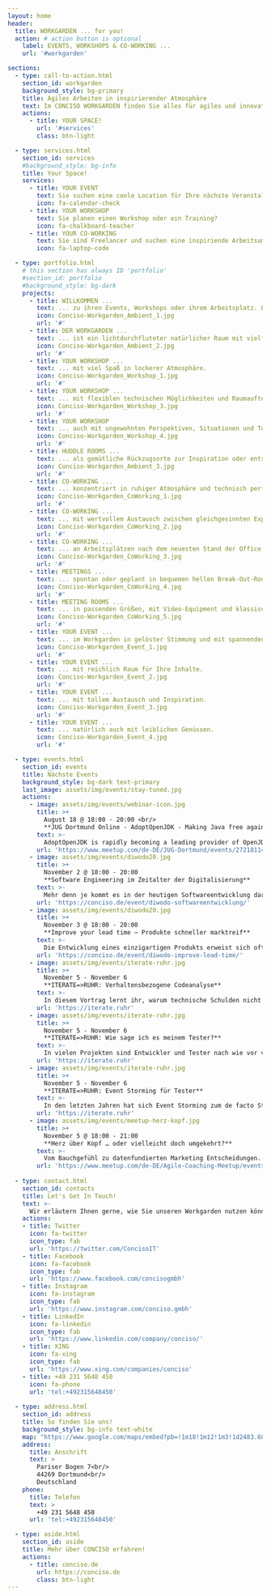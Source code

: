 ```yaml
---
layout: home
header:
  title: WORKGARDEN ... for you!
  action: # action button is optional
    label: EVENTS, WORKSHOPS & CO-WORKING ...
    url: '#workgarden'

sections:
  - type: call-to-action.html
    section_id: workgarden
    background_style: bg-primary
    title: Agiles Arbeiten in inspirierender Atmosphäre
    text: Im CONCISO WORKGARDEN finden Sie alles für agiles und innovatives Arbeiten. Für erfolgreiche Events, Workshops oder einfach gutes Co-Working. 
    actions:
      - title: YOUR SPACE!
        url: '#services'
        class: btn-light

  - type: services.html
    section_id: services
    #background_style: bg-info
    title: Your Space!
    services:
      - title: YOUR EVENT
        text: Sie suchen eine coole Location für Ihre nächste Veranstaltung?
        icon: fa-calendar-check
      - title: YOUR WORKSHOP
        text: Sie planen einen Workshop oder ein Training?
        icon: fa-chalkboard-teacher
      - title: YOUR CO-WORKING
        text: Sie sind Freelancer und suchen eine inspiriende Arbeitsumgebung?
        icon: fa-laptop-code

  - type: portfolio.html
    # this section has always ID 'portfolio'
    #section_id: portfolio
    #background_style: bg-dark
    projects:
      - title: WILLKOMMEN ...
        text: ... zu ihren Events, Workshops oder ihrem Arbeitsplatz. Entspannt und inspirierend.
        icon: Conciso-Workgarden_Ambient_1.jpg
        url: '#'
      - title: DER WORKGARDEN ...
        text: ... ist ein lichtdurchfluteter natürlicher Raum mit vielfältigen Möglichkeiten.
        icon: Conciso-Workgarden_Ambient_2.jpg
        url: '#'
      - title: YOUR WORKSHOP ...
        text: ... mit viel Spaß in lockerer Atmosphäre.
        icon: Conciso-Workgarden_Workshop_1.jpg
        url: '#'
      - title: YOUR WORKSHOP ...
        text: ... mit flexiblen technischen Möglichkeiten und Raumaufteilungen.
        icon: Conciso-Workgarden_Workshop_3.jpg
        url: '#'
      - title: YOUR WORKSHOP
        text: ... auch mit ungewohnten Perspektiven, Situationen und Tools.
        icon: Conciso-Workgarden_Workshop_4.jpg
        url: '#'
      - title: HUDDLE ROOMS ...
        text: ... als gemütliche Rückzugsorte zur Inspiration oder entspannten Besprechung.
        icon: Conciso-Workgarden_Ambient_3.jpg
        url: '#'
      - title: CO-WORKING ...
        text: ... konzentriert in ruhiger Atmosphäre und technisch perfektem Umfeld.
        icon: Conciso-Workgarden_CoWorking_1.jpg
        url: '#'
      - title: CO-WORKING ...
        text: ... mit wertvollem Austausch zwischen gleichgesinnten Experten.
        icon: Conciso-Workgarden_CoWorking_2.jpg
        url: '#'
      - title: CO-WORKING ...
        text: ... an Arbeitsplätzen nach dem neuesten Stand der Office Architektur.
        icon: Conciso-Workgarden_CoWorking_3.jpg
        url: '#'
      - title: MEETINGS ...
        text: ... spontan oder geplant in bequemen hellen Break-Out-Rooms.
        icon: Conciso-Workgarden_CoWorking_4.jpg
        url: '#'
      - title: MEETING ROOMS ...
        text: ... in passenden Größen, mit Video-Equipment und klassischen wie digitalen Whiteboards.
        icon: Conciso-Workgarden_CoWorking_5.jpg
        url: '#'
      - title: YOUR EVENT ...
        text: ... im Workgarden in gelöster Stimmung und mit spannenden Gesprächen.
        icon: Conciso-Workgarden_Event_1.jpg
        url: '#'
      - title: YOUR EVENT ...
        text: ... mit reichlich Raum für Ihre Inhalte.
        icon: Conciso-Workgarden_Event_2.jpg
        url: '#'
      - title: YOUR EVENT ...
        text: ... mit tollem Austausch und Inspiration.
        icon: Conciso-Workgarden_Event_3.jpg
        url: '#'
      - title: YOUR EVENT ...
        text: ... natürlich auch mit leiblichen Genüssen.
        icon: Conciso-Workgarden_Event_4.jpg
        url: '#'

  - type: events.html
    section_id: events
    title: Nächste Events
    background_style: bg-dark text-primary
    last_image: assets/img/events/stay-tuned.jpg
    actions:
      - image: assets/img/events/webinar-icon.jpg
        title: >+
          August 18 @ 18:00 - 20:00 <br/>
          **JUG Dortmund Online - AdoptOpenJDK - Making Java free again**
        text: >-
          AdoptOpenJDK is rapidly becoming a leading provider of OpenJDK™ binaries. With over 140 million downloads in the last year, it is now a serious contender for your production usage of Java™. This talk will cover how we build on over 15 different platforms, execute over 87 million tests and distribute OpenJDK™ binaries to millions of users. If you're curious to understand the difference between OpenJDK™, Oracle Java™, AdoptOpenJDK and all the other distributions, then this is the talk for you!
        url: 'https://www.meetup.com/de-DE/JUG-Dortmund/events/272181147/'
      - image: assets/img/events/diwodo20.jpg
        title: >+
          November 2 @ 18:00 - 20:00
          **Software Engineering im Zeitalter der Digitalisierung**
        text: >-
          Mehr denn je kommt es in der heutigen Softwareentwicklung darauf an, qualitativ höchstwertige Software mit kurzen Feedbackzyklen und hoher Frequenz bei oftmals schwammigen und wechselnden Anforderungen zu liefern. In dieser Session wollen wir auch anhand konkreter Projektbeispiele diskutieren, wie zeitgemäßes Software Engineering aussieht und auch einen kleinen Blick in die Zukunft wagen: worauf müssen wir uns in den nächsten Jahren einstellen? Was sind die großen Trends, die sich am Horizont abzeichnen?
        url: 'https://conciso.de/event/diwodo-softwareentwicklung/'
      - image: assets/img/events/diwodo20.jpg
        title: >+
          November 3 @ 18:00 - 20:00
          **Improve your lead time – Produkte schneller marktreif**
        text: >-
          Die Entwicklung eines einzigartigen Produkts erweist sich oftmals schwieriger als gedacht. Produkte müssen stark kundenorientiert sein, eine Fülle von Features bieten und schnell marktreif sein. Das Improve your lead time-Framework adressiert diese Herausforderungen, in dem es der Anforderungsphase eine klare und einfache Struktur gibt. Dabei ist es mit Customer Journeys kundenzentriert und fördert die abteilungs&shy;übergreifende Zusammenarbeit.
        url: 'https://conciso.de/event/diwodo-improve-lead-time/'
      - image: assets/img/events/iterate-ruhr.jpg
        title: >+
          November 5 - November 6
          **ITERATE=>RUHR: Verhaltensbezogene Codeanalyse**
        text: >-
          In diesem Vortrag lernt ihr, warum technische Schulden nicht technisch sind. Ihr werdet sehen, warum die Code-Historie für eine Analyse von Schulden wichtig ist und was das alles mit unserem Verhalten zu tun hat.
        url: 'https://iterate.ruhr'
      - image: assets/img/events/iterate-ruhr.jpg
        title: >+
          November 5 - November 6
          **ITERATE=>RUHR: Wie sage ich es meinem Tester?**
        text: >-
          In vielen Projekten sind Entwickler und Tester nach wie vor von einander getrennt und arbeiten für sich alleine, ohne ernsthaft miteinander zu kommunizieren. In diesem Vortrag werden die Ergebnisse von Interviews mit Entwicklern und Testern vorgestellt. Es ist der Versuch, eine Brücke zu schlagen und für das Verständnis für die Probleme beider Gruppen zu werben, um so den Keim für einen Kulturwandel zu legen.
        url: 'https://iterate.ruhr'
      - image: assets/img/events/iterate-ruhr.jpg
        title: >+
          November 5 - November 6
          **ITERATE=>RUHR: Event Storming für Tester**
        text: >-
          In den letzten Jahren hat sich Event Storming zum de facto Standard im Domain Driven Design entwickelt. Aber leider werden in den meisten Fällen die Business Prozesse ohne die dazugehörigen Tests modelliert. In diesem Workshop werden wir diesen fehlenden Schritt gehen.  Dazu nutzen wir die Möglichkeiten des Event Stormings für die Entwicklung von Testfällen im BDD Stil.
        url: 'https://iterate.ruhr'
      - image: assets/img/events/meetup-herz-kopf.jpg
        title: >+
          November 5 @ 18:00 - 21:00
          **Herz über Kopf … oder vielleicht doch umgekehrt?**
        text: >-
          Vom Bauchgefühl zu datenfundierten Marketing Entscheidungen.
        url: 'https://www.meetup.com/de-DE/Agile-Coaching-Meetup/events/268447235/'
        
  - type: contact.html
    section_id: contacts
    title: Let's Get In Touch!
    text: >-
      Wir erläutern Ihnen gerne, wie Sie unseren Workgarden nutzen können.
    actions:
    - title: Twitter
      icon: fa-twitter
      icon_type: fab
      url: 'https://twitter.com/ConcisoIT'
    - title: Facebook
      icon: fa-facebook
      icon_type: fab
      url: 'https://www.facebook.com/concisogmbh'
    - title: Instagram
      icon: fa-instagram
      icon_type: fab
      url: 'https://www.instagram.com/conciso.gmbh'
    - title: LinkedIn
      icon: fa-linkedin
      icon_type: fab
      url: 'https://www.linkedin.com/company/conciso/'
    - title: XING
      icon: fa-xing
      icon_type: fab
      url: 'https://www.xing.com/companies/conciso'
    - title: +49 231 5648 450
      icon: fa-phone
      url: 'tel:+492315648450'
  
  - type: address.html
    section_id: address
    title: So finden Sie uns!
    background_style: bg-info text-white
    map: "https://www.google.com/maps/embed?pb=!1m18!1m12!1m3!1d2483.6841635868645!2d7.520305815544835!3d51.500663119017034!2m3!1f0!2f0!3f0!3m2!1i1024!2i768!4f13.1!3m3!1m2!1s0x47b917045edd95ab%3A0x8782a144767f55d0!2sWorkgarden%40Conciso!5e0!3m2!1sde!2sde!4v1587384520208!5m2!1sde!2sde"
    address:
      title: Anschrift
      text: >
        Pariser Bogen 7<br/>
        44269 Dortmund<br/>
        Deutschland
    phone:
      title: Telefon
      text: >
        +49 231 5648 450
      url: 'tel:+492315648450'

  - type: aside.html
    section_id: aside
    title: Mehr über CONCISO erfahren!
    actions:
      - title: conciso.de
        url: https://conciso.de
        class: btn-light
---
```

